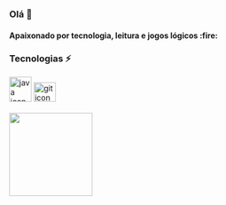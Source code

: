 ### Olá :wave:

<h4> Apaixonado por tecnologia, leitura e jogos lógicos :fire: </h4>

### Tecnologias :zap:

<div>
<img src="https://cdn.jsdelivr.net/gh/devicons/devicon/icons/java/java-original.svg" height='45' width='40' alt="java icon"> 
<img src="https://cdn.jsdelivr.net/gh/devicons/devicon/icons/git/git-original.svg" height='35' width='40' alt="git icon">
</div><br>

<a href="https://github.com/vsBrendo">
  <img height="150em" src="https://github-readme-stats-eight-theta.vercel.app/api?username=vsbrendo&show_icons=true&theme=react&include_all_commits=true&count_private=true"/>

